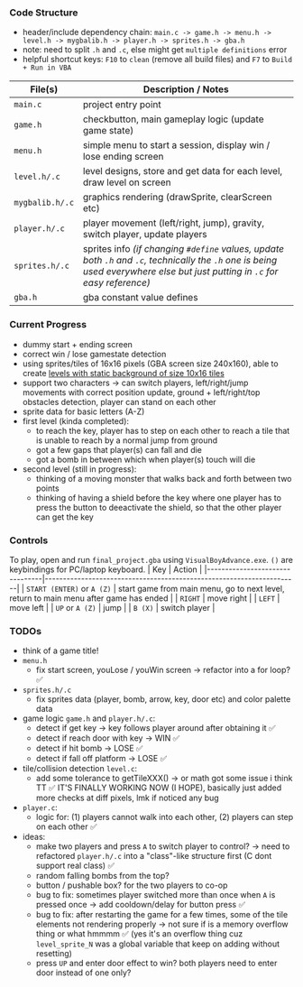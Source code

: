 ### Code Structure
- header/include dependency chain: `main.c -> game.h -> menu.h -> level.h -> mygbalib.h -> player.h -> sprites.h -> gba.h`
- note: need to split `.h` and `.c`, else might get `multiple definitions` error
- helpful shortcut keys: `F10` to `clean` (remove all build files) and `F7` to `Build + Run in VBA`

| File(s)              | Description / Notes                                                                                  |
|----------------------|------------------------------------------------------------------------------------------------------|
| `main.c`             | project entry point                                                                                  |
| `game.h`             | checkbutton, main gameplay logic (update game state)                                                 |
| `menu.h`             | simple menu to start a session, display win / lose ending screen                                     |
| `level.h/.c`         | level designs, store and get data for each level, draw level on screen                               |
| `mygbalib.h/.c`      | graphics rendering (drawSprite, clearScreen etc)                                                     |
| `player.h/.c`        | player movement (left/right, jump), gravity, switch player, update players                           |
| `sprites.h/.c`       | sprites info *(if changing `#define` values, update both `.h` and `.c`, technically the `.h` one is being used everywhere else but just putting in `.c` for easy reference)* |
| `gba.h`              | gba constant value defines                                                                             |


### Current Progress
- dummy start + ending screen
- correct win / lose gamestate detection
- using sprites/tiles of 16x16 pixels (GBA screen size 240x160), able to create [levels with static background of size 10x16 tiles](https://docs.google.com/spreadsheets/d/1p4TTlj3i2GXlGYyscvo-ErYltRo4AOVGPNbYYW5sz0M/edit?gid=0#gid=0)
- support two characters -> can switch players, left/right/jump movements with correct position update, ground + left/right/top obstacles detection, player can stand on each other
- sprite data for basic letters (A-Z)
- first level (kinda completed): 
    - to reach the key, player has to step on each other to reach a tile that is unable to reach by a normal jump from ground
    - got a few gaps that player(s) can fall and die
    - got a bomb in between which when player(s) touch will die
- second level (still in progress):
    - thinking of a moving monster that walks back and forth between two points
    - thinking of having a shield before the key where one player has to press the button to deeactivate the shield, so that the other player can get the key


### Controls
To play, open and run `final_project.gba` using `VisualBoyAdvance.exe`. `()` are keybindings for PC/laptop keyboard. 
| Key                            | Action                                                               |
|--------------------------------|----------------------------------------------------------------------|
| `START (ENTER)` or `A (Z)`     | start game from main menu, go to next level, return to main menu after game has ended |
| `RIGHT`                        | move right                                                           |
| `LEFT`                         | move left                                                            |
| `UP` or `A (Z)`                | jump                                                                 |
| `B (X)`                        | switch player                                                        |

### TODOs
- think of a game title!
- `menu.h`
    - fix start screen, youLose / youWin screen -> refactor into a for loop? ✅
- `sprites.h/.c`
    - fix sprites data (player, bomb, arrow, key, door etc) and color palette data 
- game logic `game.h` and `player.h/.c`: 
    - detect if get key -> key follows player around after obtaining it ✅
    - detect if reach door with key -> WIN ✅
    - detect if hit bomb -> LOSE ✅
    - detect if fall off platform -> LOSE ✅
- tile/collision detection `level.c`:
    - add some tolerance to getTileXXX() -> or math got some issue i think TT ✅ IT'S FINALLY WORKING NOW (I HOPE), basically just added more checks at diff pixels, lmk if noticed any bug
- `player.c`:
    - logic for: (1) players cannot walk into each other, (2) players can step on each other ✅
- ideas: 
    - make two players and press `A` to switch player to control? -> need to refactored `player.h/.c` into a "class"-like structure first (C dont support real class) ✅
    - random falling bombs from the top?
    - button / pushable box? for the two players to co-op
    - bug to fix: sometimes player switched more than once when `A` is pressed once -> add cooldown/delay for button press ✅
    - bug to fix: after restarting the game for a few times, some of the tile elements not rendering properly -> not sure if is a memory overflow thing or what hmmmm ✅ (yes it's an overflow thing cuz `level_sprite_N` was a global variable that keep on adding without resetting)
    - press `UP` and enter door effect to win? both players need to enter door instead of one only?